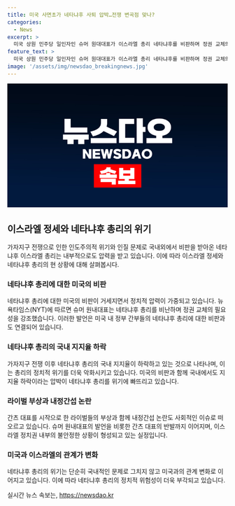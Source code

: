 ```yaml
---
title: 미국 사면초가 네타냐후 사퇴 압박…전쟁 변곡점 맞나?
categories:
  - News
excerpt: >
  미국 상원 민주당 일인자인 슈머 원대대표가 이스라엘 총리 네타냐후를 비판하며 정권 교체의 필요성을 강조했다. 또한, 미국 대통령 바이든도 네타냐후에 대한 비판을 공개했고, 내부 여론 악화로 네타냐후 총리에 대한 압박이 높아지고 있다. 네타냐후의 인질 협상 불성공으로 인한 내부 비판이 증폭되고, 정치적 라이벌인 간츠 대표의 부상과 외부 압력으로 네타냐후 총리의 입지가 불안해지고 있다. 미국 내에서도 이스라엘 정부에 대한 비판이 고조되며, 네타냐후 총리의 인기가 하락하고 있다.
feature_text: >
  미국 상원 민주당 일인자인 슈머 원대대표가 이스라엘 총리 네타냐후를 비판하며 정권 교체의 필요성을 강조했다. 또한, 미국 대통령 바이든도 네타냐후에 대한 비판을 공개했고, 내부 여론 악화로 네타냐후 총리에 대한 압박이 높아지고 있다. 네타냐후의 인질 협상 불성공으로 인한 내부 비판이 증폭되고, 정치적 라이벌인 간츠 대표의 부상과 외부 압력으로 네타냐후 총리의 입지가 불안해지고 있다. 미국 내에서도 이스라엘 정부에 대한 비판이 고조되며, 네타냐후 총리의 인기가 하락하고 있다.
image: '/assets/img/newsdao_breakingnews.jpg'
---
```


<p><img src="/assets/img/newsdao_breakingnews.jpg" alt="cryptoinkorea 속보" /></p>

<h2 data-ke-size="size26">이스라엘 정세와 네타냐후 총리의 위기</h2>

<p data-ke-size="size16">가자지구 전쟁으로 인한 인도주의적 위기와 인질 문제로 국내외에서 비판을 받아온 네타냐후 이스라엘 총리는 내부적으로도 압력을 받고 있습니다. 이에 따라 이스라엘 정세와 네타냐후 총리의 현 상황에 대해 살펴봅시다.</p>

<h3>네타냐후 총리에 대한 미국의 비판</h3>

<p data-ke-size="size16">네타냐후 총리에 대한 미국의 비판이 거세지면서 정치적 압력이 가중되고 있습니다. 뉴욕타임스(NYT)에 따르면 슈머 원내대표는 네타냐후 총리를 비난하며 정권 교체의 필요성을 강조했습니다. 이러한 발언은 미국 내 정부 간부들의 네타냐후 총리에 대한 비판과도 연결되어 있습니다.</p>

<h3>네타냐후 총리의 국내 지지율 하락</h3>

<p data-ke-size="size16">가자지구 전쟁 이후 네타냐후 총리의 국내 지지율이 하락하고 있는 것으로 나타나며, 이는 총리의 정치적 위기를 더욱 악화시키고 있습니다. 미국의 비판과 함께 국내에서도 지지율 하락이라는 압박이 네타냐후 총리를 위기에 빠뜨리고 있습니다.</p>

<h3>라이벌 부상과 내정간섭 논란</h3>

<p data-ke-size="size16">간츠 대표를 시작으로 한 라이벌들의 부상과 함께 내정간섭 논란도 사회적인 이슈로 떠오르고 있습니다. 슈머 원내대표의 발언을 비롯한 간츠 대표의 반발까지 이어지며, 이스라엘 정치권 내부의 불안정한 상황이 형성되고 있는 실정입니다.</p>

<h3>미국과 이스라엘의 관계가 변화</h3>

<p data-ke-size="size16">네타냐후 총리의 위기는 단순히 국내적인 문제로 그치지 않고 미국과의 관계 변화로 이어지고 있습니다. 이에 따라 네타냐후 총리의 정치적 위험성이 더욱 부각되고 있습니다.</p>
실시간 뉴스 속보는, <a href="https://newsdao.kr" rel="dofollow">https://newsdao.kr</a>


